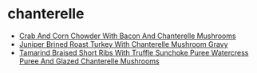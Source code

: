 # chanterelle

 * [Crab And Corn Chowder With Bacon And Chanterelle Mushrooms](index/c/crab-and-corn-chowder-with-bacon-and-chanterelle-mushrooms-107620.json)
 * [Juniper Brined Roast Turkey With Chanterelle Mushroom Gravy](index/j/juniper-brined-roast-turkey-with-chanterelle-mushroom-gravy-355409.json)
 * [Tamarind Braised Short Ribs With Truffle Sunchoke Puree Watercress Puree And Glazed Chanterelle Mushrooms](index/t/tamarind-braised-short-ribs-with-truffle-sunchoke-puree-watercress-puree-and-glazed-chanterelle-mushrooms-51192810.json)
